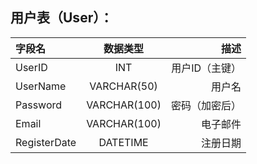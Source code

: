 ## 用户表（User）：


| 字段名  |  数据类型  |描述 |
|:--------| :---------:|--------:|
| UserID   | INT       |  用户ID（主键）|
| UserName | VARCHAR(50) |用户名|
|Password|VARCHAR(100)	|密码（加密后）
|Email	|VARCHAR(100)	|电子邮件
|RegisterDate	|DATETIME	|注册日期
